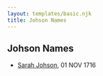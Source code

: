 ```yaml
---
layout: templates/basic.njk
title: Johson Names
---
```

## Johson Names
- [Sarah Johson](/people/4/48968878), 01 NOV 1716